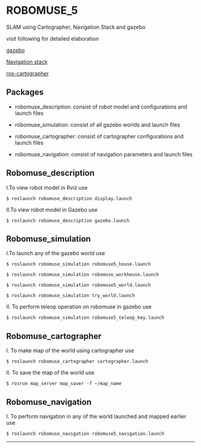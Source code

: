 ROBOMUSE_5 
=========================================================================
SLAM using Cartographer, Navigation Stack and gazebo

visit following for detailed elaboration 

[gazebo](http://gazebosim.org/)

[Navigation stack](http://wiki.ros.org/navigation)

[ros-cartographer](https://google-cartographer-ros.readthedocs.io/en/latest/)

Packages
--------------------------------------------------------------------------

* robomuse_description: consist of robot model and configurations and launch files

* robomuse_simulation: consist of all gazebo worlds and launch files

* robomuse_cartographer: consist of cartographer configurations and launch files

* robomuse_navigation: consist of navigation parameters and launch files

 Robomuse_description
--------------------------------------------------------------------------

I.To view robot model in Rviz use

	$ roslaunch robomuse_description display.launch

II.To view robot model in Gazebo use

	$ roslaunch robomuse_description gazebo.launch


 Robomuse_simulation
--------------------------------------------------------------------------

I.To launch any of the gazebo world use 

	$ roslaunch robomuse_simulation robomuse5_house.launch
	
	$ roslaunch robomuse_simulation robomuse_workhouse.launch
	
	$ roslaunch robomuse_simulation robomuse5_world.launch

	$ roslaunch robomuse_simulation try_world.launch

II. To perform teleop operation on robomuse in gazebo use

	$ roslaunch robomuse_simulation robomuse5_teleop_key.launch


 Robomuse_cartographer
--------------------------------------------------------------------------

I. To make map of the world using cartographer use
	
	$ roslaunch robomuse_cartographer cartographer.launch

II. To save the map of the world use
	
	$ rosrun map_server map_saver -f ~/map_name


 Robomuse_navigation
--------------------------------------------------------------------------

I. To perform navigation in any of the world launched and mapped earlier use
 
	$ roslaunch robomuse_navigation robomuse5_navigation.launch

-------------------------------------------------------------------------
